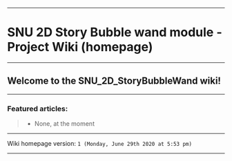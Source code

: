 
***

# SNU 2D Story Bubble wand module - Project Wiki (homepage)

***

## Welcome to the SNU_2D_StoryBubbleWand wiki!

***

### Featured articles:

> * None, at the moment

***

Wiki homepage version: `1 (Monday, June 29th 2020 at 5:53 pm)`

***
